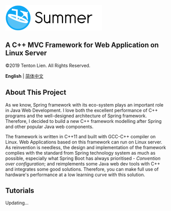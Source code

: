 ![summer-logo](doc/logo/summer.png)

## A C++ MVC Framework for Web Application on Linux Server

&copy;2019 Tenton Lien. All Rights Reserved.

**English** |  [简体中文](readme.zh-cn.md)

## About This Project

As we know, Spring framework with its eco-system plays an important role in Java Web Development. I love both the excellent performance of C++ programs and the well-designed architecture of Spring framework. Therefore, I decided to build a new C++ framework modelling after Spring and other popular Java web components.

The framework is written in C++11 and built with GCC-C++ compiler on Linux. Web Applications based on this framework can run on Linux server. As reinvention is needless, the design and implementation of the framework complies with the standard from Spring technology system as much as possible, especially what Spring Boot has always prioritised - *Convention over configuration*; and reimplements some Java web dev tools with C++ and integrates some good solutions. Therefore, you can make full use of hardware's performance at a low learning curve with this solution.

## Tutorials

Updating...